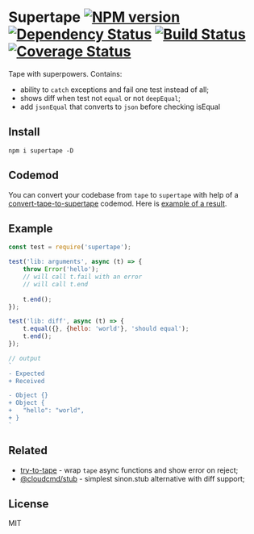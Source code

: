 # Supertape [![NPM version][NPMIMGURL]][NPMURL] [![Dependency Status][DependencyStatusIMGURL]][DependencyStatusURL] [![Build Status][BuildStatusIMGURL]][BuildStatusURL] [![Coverage Status][CoverageIMGURL]][CoverageURL]

[NPMIMGURL]:                https://img.shields.io/npm/v/supertape.svg?style=flat&longCache=true
[BuildStatusIMGURL]:        https://img.shields.io/travis/coderaiser/supertape/master.svg?style=flat&longCache=true
[DependencyStatusIMGURL]:   https://img.shields.io/david/coderaiser/supertape.svg?style=flat&longCache=true
[NPMURL]:                   https://npmjs.org/package/supertape "npm"
[BuildStatusURL]:           https://travis-ci.org/coderaiser/supertape  "Build Status"
[DependencyStatusURL]:      https://david-dm.org/coderaiser/supertape "Dependency Status"

[CoverageURL]:              https://coveralls.io/github/coderaiser/supertape?branch=master
[CoverageIMGURL]:           https://coveralls.io/repos/coderaiser/supertape/badge.svg?branch=master&service=github

Tape with superpowers. Contains:

- ability to `catch` exceptions and fail one test instead of all;
- shows diff when test not `equal` or not `deepEqual`;
- add `jsonEqual` that converts to `json` before checking isEqual

## Install

```
npm i supertape -D
```

## Codemod

You can convert your codebase from `tape` to `supertape` with help of a [convert-tape-to-supertape](https://github.com/coderaiser/putout/tree/master/codemods/convert-tape-to-supertape) codemod.
Here is [example of a result](https://github.com/coderaiser/cloudcmd/commit/74d56f795d22e98937dce0641ee3c7514a79e9e6).

## Example

```js
const test = require('supertape');

test('lib: arguments', async (t) => {
    throw Error('hello');
    // will call t.fail with an error
    // will call t.end
    
    t.end();
});

test('lib: diff', async (t) => {
    t.equal({}, {hello: 'world'}, 'should equal');
    t.end();
});

// output
`
- Expected
+ Received

- Object {}
+ Object {
+   "hello": "world",
+ }
`
```

## Related

- [try-to-tape](https://github.com/coderaiser/try-to-tape "try-to-tape") - wrap `tape` async functions and show error on reject;
- [@cloudcmd/stub](https://github.com/cloudcmd/stub "Stub") - simplest sinon.stub alternative with diff support;

## License

MIT


